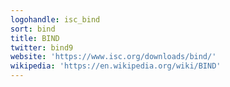 ```yaml
---
logohandle: isc_bind
sort: bind
title: BIND
twitter: bind9
website: 'https://www.isc.org/downloads/bind/'
wikipedia: 'https://en.wikipedia.org/wiki/BIND'
---
```

